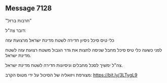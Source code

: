 ## Message 7128

"חרבות ברזל”

דובר צה"ל:

כלי טיס סיכל ניסיון חדירה לשטח מדינת ישראל מרצועת עזה

לפני כשעה כלי טיס סיכל מחבל שניסה לחצות את גדר הגבול משטח רצועת עזה לשטח מדינת ישראל. 

צה"ל ימשיך לסכל מחבלים וניסיונות חדירה לשטח מדינת ישראל.

מצורפת ויזואליה של הסיכול על ידי מטוס הקרב: https://bit.ly/3LTygL9

